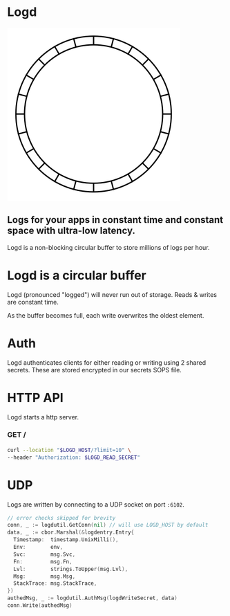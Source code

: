 # Logd
![A circular buffer](.doc/circular_buffer.svg)
## Logs for your apps in constant time and constant space with ultra-low latency.
Logd is a non-blocking circular buffer to store millions of logs per hour.


# Logd is a circular buffer
Logd (pronounced "logged") will never run out of storage. Reads & writes are constant time.

As the buffer becomes full, each write overwrites the oldest element.

# Auth
Logd authenticates clients for either reading or writing using 2 shared secrets.
These are stored encrypted in our secrets SOPS file.

# HTTP API
Logd starts a http server.
### GET /
```bash
curl --location "$LOGD_HOST/?limit=10" \
--header "Authorization: $LOGD_READ_SECRET"
```

# UDP
Logs are written by connecting to a UDP socket on port `:6102`.
```go
// error checks skipped for brevity
conn, _ := logdutil.GetConn(nil) // will use LOGD_HOST by default
data, _ := cbor.Marshal(&logdentry.Entry{
  Timestamp:  timestamp.UnixMilli(),
  Env:        env,
  Svc:        msg.Svc,
  Fn:         msg.Fn,
  Lvl:        strings.ToUpper(msg.Lvl),
  Msg:        msg.Msg,
  StackTrace: msg.StackTrace,
})
authedMsg, _ := logdutil.AuthMsg(logdWriteSecret, data)
conn.Write(authedMsg)
```